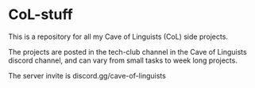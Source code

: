 # CoL-stuff

This is a repository for all my Cave of Linguists (CoL) side projects. 

The projects are posted in the tech-club channel in the Cave of Linguists discord channel, and can vary from small tasks to week long projects.

The server invite is discord.gg/cave-of-linguists
